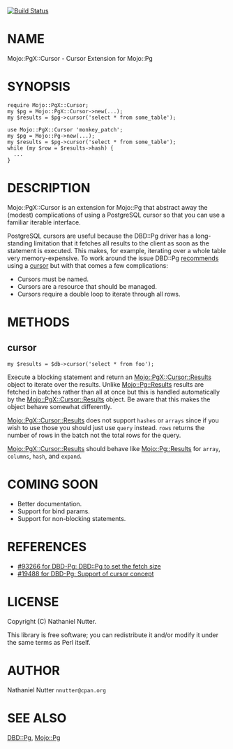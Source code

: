 [![Build Status](https://travis-ci.org/nnutter/mojo-pgx-cursor.svg?branch=master)](https://travis-ci.org/nnutter/mojo-pgx-cursor)
# NAME

Mojo::PgX::Cursor - Cursor Extension for Mojo::Pg

# SYNOPSIS

    require Mojo::PgX::Cursor;
    my $pg = Mojo::PgX::Cursor->new(...);
    my $results = $pg->cursor('select * from some_table');

    use Mojo::PgX::Cursor 'monkey_patch';
    my $pg = Mojo::Pg->new(...);
    my $results = $pg->cursor('select * from some_table');
    while (my $row = $results->hash) {
      ...
    }

# DESCRIPTION

Mojo::PgX::Cursor is an extension for Mojo::Pg that abstract away the (modest)
complications of using a PostgreSQL cursor so that you can use a familiar
iterable interface.

PostgreSQL cursors are useful because the DBD::Pg driver has a long-standing
limitation that it fetches all results to the client as soon as the statement
is executed.  This makes, for example, iterating over a whole table very
memory-expensive.  To work around the issue DBD::Pg
[recommends](https://metacpan.org/pod/DBD::Pg#Cursors) using a
[cursor](http://www.postgresql.org/docs/current/static/plpgsql-cursors.html) but
with that comes a few complications:

- Cursors must be named.
- Cursors are a resource that should be managed.
- Cursors require a double loop to iterate through all rows.

# METHODS

## cursor

    my $results = $db->cursor('select * from foo');

Execute a blocking statement and return an [Mojo::PgX::Cursor::Results](https://metacpan.org/pod/Mojo::PgX::Cursor::Results) object
to iterate over the results.  Unlike [Mojo::Pg::Results](https://metacpan.org/pod/Mojo::Pg::Results) results are fetched
in batches rather than all at once but this is handled automatically by the
[Mojo::PgX::Cursor::Results](https://metacpan.org/pod/Mojo::PgX::Cursor::Results) object.  Be aware that this makes the object
behave somewhat differently.

[Mojo::PgX::Cursor::Results](https://metacpan.org/pod/Mojo::PgX::Cursor::Results) does not support `hashes` or `arrays` since if
you wish to use those you should just use `query` instead.  `rows` returns
the number of rows in the batch not the total rows for the query.

[Mojo::PgX::Cursor::Results](https://metacpan.org/pod/Mojo::PgX::Cursor::Results) should behave like [Mojo::Pg::Results](https://metacpan.org/pod/Mojo::Pg::Results) for
`array`, `columns`, `hash`, and `expand`.

# COMING SOON

- Better documentation.
- Support for bind params.
- Support for non-blocking statements.

# REFERENCES

- [#93266 for DBD-Pg: DBD::Pg to set the fetch size](https://rt.cpan.org/Public/Bug/Display.html?id=93266)
- [#19488 for DBD-Pg: Support of cursor concept](https://rt.cpan.org/Public/Bug/Display.html?id=19488)

# LICENSE

Copyright (C) Nathaniel Nutter.

This library is free software; you can redistribute it and/or modify
it under the same terms as Perl itself.

# AUTHOR

Nathaniel Nutter `nnutter@cpan.org`

# SEE ALSO

[DBD::Pg](https://metacpan.org/pod/DBD::Pg), [Mojo::Pg](https://metacpan.org/pod/Mojo::Pg)
